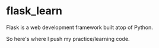 # flask_learn

Flask is a web development framework built atop of Python.

So here's where I push my practice/learning code.

